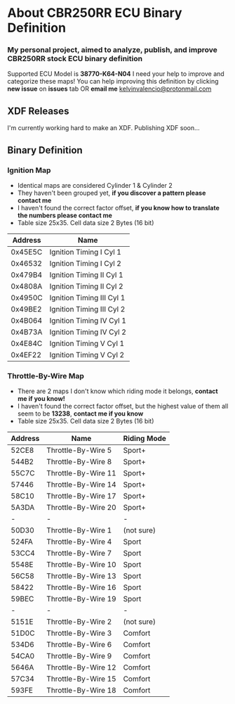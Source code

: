# About CBR250RR ECU Binary Definition
### My personal project, aimed to analyze, publish, and improve CBR250RR stock ECU binary definition
Supported ECU Model is **38770-K64-N04**
I need your help to improve and categorize these maps!
You can help improving this definition by clicking **new issue** on **issues** tab OR **email me** kelvinvalencio@protonmail.com

## XDF Releases
I'm currently working hard to make an XDF. Publishing XDF soon...

## **Binary Definition**
### Ignition Map
- Identical maps are considered Cylinder 1 & Cylinder 2
- They haven't been grouped yet, **if you discover a pattern please contact me**
- I haven't found the correct factor offset, **if you know how to translate the numbers please contact me**
- Table size 25x35. Cell data size 2 Bytes (16 bit)

| Address | Name
| -- | --
| 0x45E5C | Ignition Timing I Cyl 1 |
| 0x46532 | Ignition Timing I Cyl 2 |
| 0x479B4 | Ignition Timing II Cyl 1 |
| 0x4808A | Ignition Timing II Cyl 2 |
| 0x4950C | Ignition Timing III Cyl 1 |
| 0x49BE2 | Ignition Timing III Cyl 2 |
| 0x4B064 | Ignition Timing IV Cyl 1 |
| 0x4B73A | Ignition Timing IV Cyl 2 |
| 0x4E84C | Ignition Timing V Cyl 1 |
| 0x4EF22 | Ignition Timing V Cyl 2 |

### Throttle-By-Wire Map
- There are 2 maps I don't know which riding mode it belongs, **contact me if you know!**
- I haven't found the correct factor offset, but the highest value of them all seem to be **13238**, **contact me if you know**
- Table size 25x35. Cell data size 2 Bytes (16 bit)

| Address | Name | Riding Mode
|-- | -- | --
|52CE8 | Throttle-By-Wire 5 | Sport+
|544B2 | Throttle-By-Wire 8 | Sport+
|55C7C | Throttle-By-Wire 11 | Sport+
|57446 | Throttle-By-Wire 14 | Sport+
|58C10 | Throttle-By-Wire 17 | Sport+
|5A3DA | Throttle-By-Wire 20 | Sport+
| - | - | -
|50D30 | Throttle-By-Wire 1 | (not sure)
|524FA | Throttle-By-Wire 4 | Sport
|53CC4 | Throttle-By-Wire 7 | Sport
|5548E | Throttle-By-Wire 10 | Sport
|56C58 | Throttle-By-Wire 13 | Sport
|58422 | Throttle-By-Wire 16 | Sport
|59BEC | Throttle-By-Wire 19 | Sport
| - | - | -
|5151E | Throttle-By-Wire 2 | (not sure)
|51D0C | Throttle-By-Wire 3 | Comfort
|534D6 | Throttle-By-Wire 6 | Comfort
|54CA0 | Throttle-By-Wire 9 | Comfort
|5646A | Throttle-By-Wire 12 | Comfort
|57C34 | Throttle-By-Wire 15 | Comfort
|593FE | Throttle-By-Wire 18 | Comfort
